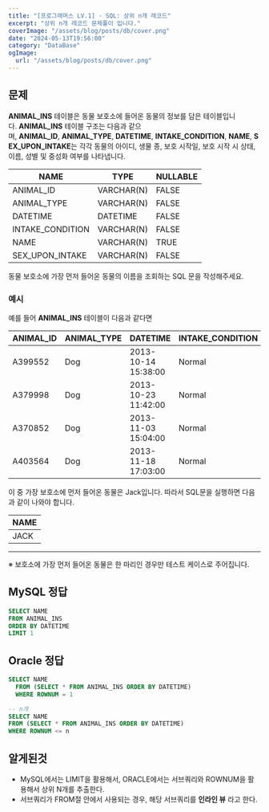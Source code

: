 ```yaml
---
title: "[프로그래머스 LV.1] - SQL: 상위 n개 레코드"
excerpt: "상위 n개 레코드 문제풀이 입니다."
coverImage: "/assets/blog/posts/db/cover.png"
date: "2024-05-13T19:56:00"
category: "DataBase"
ogImage:
  url: "/assets/blog/posts/db/cover.png"
---
```


## 문제

**ANIMAL_INS** 테이블은 동물 보호소에 들어온 동물의 정보를 담은 테이블입니다. **ANIMAL_INS** 테이블 구조는 다음과 같으며, **ANIMAL_ID**, **ANIMAL_TYPE**, **DATETIME**, **INTAKE_CONDITION**, **NAME**, **SEX_UPON_INTAKE**는 각각 동물의 아이디, 생물 종, 보호 시작일, 보호 시작 시 상태, 이름, 성별 및 중성화 여부를 나타냅니다.

| NAME             | TYPE       | NULLABLE |
| ---------------- | ---------- | -------- |
| ANIMAL_ID        | VARCHAR(N) | FALSE    |
| ANIMAL_TYPE      | VARCHAR(N) | FALSE    |
| DATETIME         | DATETIME   | FALSE    |
| INTAKE_CONDITION | VARCHAR(N) | FALSE    |
| NAME             | VARCHAR(N) | TRUE     |
| SEX_UPON_INTAKE  | VARCHAR(N) | FALSE    |

동물 보호소에 가장 먼저 들어온 동물의 이름을 조회하는 SQL 문을 작성해주세요.

### 예시

예를 들어 **ANIMAL_INS** 테이블이 다음과 같다면

| ANIMAL_ID | ANIMAL_TYPE | DATETIME            | INTAKE_CONDITION | NAME     | SEX_UPON_INTAKE |
| --------- | ----------- | ------------------- | ---------------- | -------- | --------------- |
| A399552   | Dog         | 2013-10-14 15:38:00 | Normal           | Jack     | Neutered Male   |
| A379998   | Dog         | 2013-10-23 11:42:00 | Normal           | Disciple | Intact Male     |
| A370852   | Dog         | 2013-11-03 15:04:00 | Normal           | Katie    | Spayed Female   |
| A403564   | Dog         | 2013-11-18 17:03:00 | Normal           | Anna     | Spayed Female   |

이 중 가장 보호소에 먼저 들어온 동물은 Jack입니다. 따라서 SQL문을 실행하면 다음과 같이 나와야 합니다.

| NAME |
| ---- |
| JACK |

---

※ 보호소에 가장 먼저 들어온 동물은 한 마리인 경우만 테스트 케이스로 주어집니다.

## MySQL 정답

```sql
SELECT NAME
FROM ANIMAL_INS
ORDER BY DATETIME
LIMIT 1
```

## Oracle 정답

```sql
SELECT NAME
  FROM (SELECT * FROM ANIMAL_INS ORDER BY DATETIME)
  WHERE ROWNUM = 1

-- n개
SELECT NAME
FROM (SELECT * FROM ANIMAL_INS ORDER BY DATETIME)
WHERE ROWNUM <= n

```

## 알게된것

- MySQL에서는 LIMIT을 활용해서, ORACLE에서는 서브쿼리와 ROWNUM을 활용해서 상위 N개를 추출한다.
- 서브쿼리가 FROM절 안에서 사용되는 경우, 해당 서브쿼리를 **인라인 뷰** 라고 한다.
